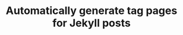 ---
layout: post
title:  "Automatically generate tag pages for Jekyll posts"
categories: [tech]
tags: [python, jekyll]
---